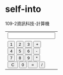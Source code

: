 # self-into
109-2資訊科技-計算機
<!DOCTYPE html>
<html>
<head>
  <title> Calculator </title>
<link rel="stylesheet" href="skin.css">
</head>
<body>
 <form name="calc">
<table>
    <tr>
        <td>
            <input type="text" name="input" size="16" id="answer">
            <br>
        </td>
    </tr>
    <tr>
        <td>
            <input type="button" name="one" value="1" onclick="calc.input.value += '1'">
            <input type="button" name="two" value="2" onclick="calc.input.value += '2'">
            <input type="button" name="three" value="3" onclick="calc.input.value += '3'">
            <input type="button" class="operator" name="plus" value="+" onclick="calc.input.value += '+'">
            <br>
            <input type="button" name="four" value="4" onclick="calc.input.value += '4'">
            <input type="button" name="five" value="5" onclick="calc.input.value += '5'">
            <input type="button" name="six" value="6" onclick="calc.input.value += '6'">
            <input type="button" class="operator" name="minus" value="-" onclick="calc.input.value += '-'">
             <br>
             <input type="button" name="seven" value="7" onclick="calc.input.value += '7'">
             <input type="button" name="eight" value="8" onclick="calc.input.value += '8'">
             <input type="button" name="nine" value="9" onclick="calc.input.value += '9'"> 
             <input type="button" class="operator" name="times" value="*" onclick="calc.input.value += '*'">
             <br>
             <input type="button" id="clear" name="clear" value=" C " onclick="calc.input.value=''">
             <input type="button" name="zero" value="0" onclick="clac.input.value +='0'">
             <input type="button" name="doit" value=" = " onclick="calc.input.value=eval(calc.input.value)">
             <input type="button" class="operator" name="div" value="/" onclick="calc.input.value += '/'">
             <br>
        </td>
    </tr>
</table>


 </form>   
    


</body>
</html>

